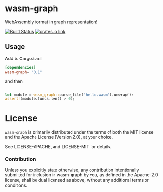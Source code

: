 # wasm-graph

WebAssembly format in graph representation!

[![Build Status](https://travis-ci.org/nikvolf/wasm-graph.svg?branch=master)](https://travis-ci.org/nikvolf/wasm-graph)
[![crates.io link](https://img.shields.io/crates/v/wasm-graph.svg)](https://crates.io/crates/wasm-graph)

## Usage

Add to Cargo.toml

```toml
[dependencies]
wasm-graph= "0.1"
```

and then

```rust

let module = wasm_graph::parse_file("hello.wasm").unwrap();
assert!(module.funcs.len() > 0);
```

# License

`wasm-graph` is primarily distributed under the terms of both the MIT
license and the Apache License (Version 2.0), at your choice.

See LICENSE-APACHE, and LICENSE-MIT for details.

### Contribution

Unless you explicitly state otherwise, any contribution intentionally submitted
for inclusion in wasm-graph by you, as defined in the Apache-2.0 license, shall be
dual licensed as above, without any additional terms or conditions.
